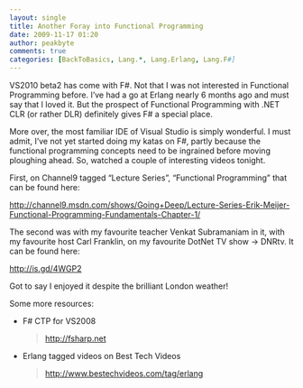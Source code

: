 ```yaml
---
layout: single
title: Another Foray into Functional Programming
date: 2009-11-17 01:20
author: peakbyte
comments: true
categories: [BackToBasics, Lang.*, Lang.Erlang, Lang.F#]
---
```

<p>VS2010 beta2 has come with F#. Not that I was not interested in Functional Programming before. I’ve had a go at Erlang nearly 6 months ago and must say that I loved it. But the prospect of Functional Programming with .NET CLR (or rather DLR) definitely gives F# a special place. </p>  <p>More over, the most familiar IDE of Visual Studio is simply wonderful. I must admit, I’ve not yet started doing my katas on F#, partly because the functional programming concepts need to be ingrained before moving ploughing ahead. So, watched a couple of interesting videos tonight.</p>  <p>First, on Channel9 tagged “Lecture Series”, “Functional Programming” that can be found here:</p>  <p><a href="http://channel9.msdn.com/shows/Going+Deep/Lecture-Series-Erik-Meijer-Functional-Programming-Fundamentals-Chapter-1/" target="_blank">http://channel9.msdn.com/shows/Going+Deep/Lecture-Series-Erik-Meijer-Functional-Programming-Fundamentals-Chapter-1/</a></p>  <p>The second was with my favourite teacher Venkat Subramaniam in it, with my favourite host Carl Franklin, on my favourite DotNet TV show -&gt; DNRtv. It can be found here:</p>  <p><a title="http://is.gd/4WGP2" href="http://is.gd/4WGP2" target="_blank">http://is.gd/4WGP2</a></p>  <p>Got to say I enjoyed it despite the brilliant London weather!</p>  <p>Some more resources:</p>  <ul>   <li>F# CTP for VS2008</li>    <blockquote>     <p><a href="http://fsharp.net" target="_blank">http://fsharp.net</a></p>   </blockquote>    <li>Erlang tagged videos on Best Tech Videos</li>    <blockquote>     <p><a href="http://www.bestechvideos.com/tag/erlang" target="_blank">http://www.bestechvideos.com/tag/erlang</a></p>   </blockquote> </ul>
